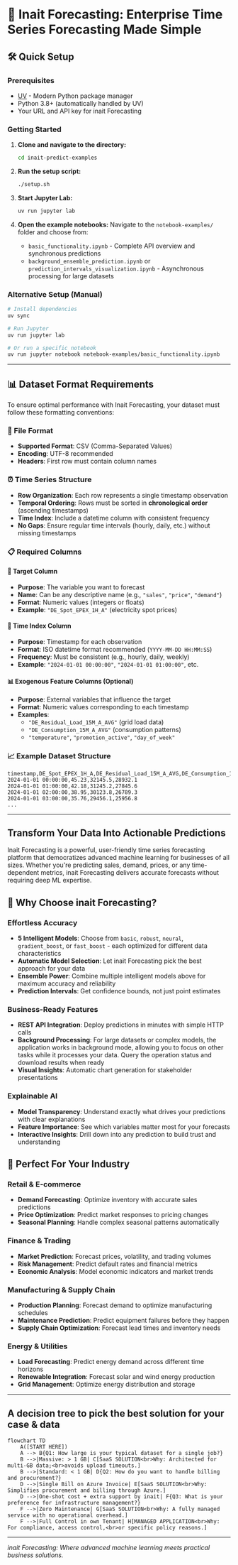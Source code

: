 # 🚀 Inait Forecasting: Enterprise Time Series Forecasting Made Simple

## 🛠️ Quick Setup

### Prerequisites
- [UV](https://docs.astral.sh/uv/) - Modern Python package manager
- Python 3.8+ (automatically handled by UV)
- Your URL and API key for inait Forecasting

### Getting Started
1. **Clone and navigate to the directory:**
   ```bash
   cd inait-predict-examples
   ```

2. **Run the setup script:**
   ```bash
   ./setup.sh
   ```

3. **Start Jupyter Lab:**
   ```bash
   uv run jupyter lab
   ```

4. **Open the example notebooks:**
   Navigate to the `notebook-examples/` folder and choose from:
   - `basic_functionality.ipynb` - Complete API overview and synchronous predictions
   - `background_ensemble_prediction.ipynb` or `prediction_intervals_visualization.ipynb` - Asynchronous processing for large datasets

### Alternative Setup (Manual)
```bash
# Install dependencies
uv sync

# Run Jupyter
uv run jupyter lab

# Or run a specific notebook
uv run jupyter notebook notebook-examples/basic_functionality.ipynb
```

---

## 📊 Dataset Format Requirements

To ensure optimal performance with Inait Forecasting, your dataset must follow these formatting conventions:

### **📁 File Format**
- **Supported Format**: CSV (Comma-Separated Values)
- **Encoding**: UTF-8 recommended
- **Headers**: First row must contain column names

### **⏰ Time Series Structure**
- **Row Organization**: Each row represents a single timestamp observation
- **Temporal Ordering**: Rows must be sorted in **chronological order** (ascending timestamps)
- **Time Index**: Include a datetime column with consistent frequency
- **No Gaps**: Ensure regular time intervals (hourly, daily, etc.) without missing timestamps

### **📋 Required Columns**

#### **🎯 Target Column**
- **Purpose**: The variable you want to forecast
- **Name**: Can be any descriptive name (e.g., `"sales"`, `"price"`, `"demand"`)
- **Format**: Numeric values (integers or floats)
- **Example**: `"DE_Spot_EPEX_1H_A"` (electricity spot prices)

#### **📅 Time Index Column**
- **Purpose**: Timestamp for each observation
- **Format**: ISO datetime format recommended (`YYYY-MM-DD HH:MM:SS`)
- **Frequency**: Must be consistent (e.g., hourly, daily, weekly)
- **Example**: `"2024-01-01 00:00:00"`, `"2024-01-01 01:00:00"`, etc.

#### **📊 Exogenous Feature Columns (Optional)**
- **Purpose**: External variables that influence the target
- **Format**: Numeric values corresponding to each timestamp
- **Examples**: 
  - `"DE_Residual_Load_15M_A_AVG"` (grid load data)
  - `"DE_Consumption_15M_A_AVG"` (consumption patterns)
  - `"temperature"`, `"promotion_active"`, `"day_of_week"`

### **📈 Example Dataset Structure**

```csv
timestamp,DE_Spot_EPEX_1H_A,DE_Residual_Load_15M_A_AVG,DE_Consumption_15M_A_AVG
2024-01-01 00:00:00,45.23,32145.5,28932.1
2024-01-01 01:00:00,42.18,31245.2,27845.6
2024-01-01 02:00:00,38.95,30123.8,26789.3
2024-01-01 03:00:00,35.76,29456.1,25956.8
...
```

---

## Transform Your Data Into Actionable Predictions

Inait Forecasting is a powerful, user-friendly time series forecasting platform that democratizes advanced machine learning for businesses of all sizes. Whether you're predicting sales, demand, prices, or any time-dependent metrics, inait Forecasting delivers accurate forecasts without requiring deep ML expertise.

## 🎯 Why Choose inait Forecasting?

### **Effortless Accuracy**
- **5 Intelligent Models**: Choose from `basic`, `robust`, `neural`, `gradient_boost`, or `fast_boost` - each optimized for different data characteristics
- **Automatic Model Selection**: Let inait Forecasting pick the best approach for your data
- **Ensemble Power**: Combine multiple intelligent models above for maximum accuracy and reliability
- **Prediction Intervals**: Get confidence bounds, not just point estimates

### **Business-Ready Features**
- **REST API Integration**: Deploy predictions in minutes with simple HTTP calls
- **Background Processing**: For large datasets or complex models, the application works in background mode, allowing you to focus on other tasks while it processes your data. Query the operation status and download results when ready
- **Visual Insights**: Automatic chart generation for stakeholder presentations

### **Explainable AI**
- **Model Transparency**: Understand exactly what drives your predictions with clear explanations
- **Feature Importance**: See which variables matter most for your forecasts
- **Interactive Insights**: Drill down into any prediction to build trust and understanding

## 🏢 Perfect For Your Industry

### **Retail & E-commerce**
- **Demand Forecasting**: Optimize inventory with accurate sales predictions
- **Price Optimization**: Predict market responses to pricing changes
- **Seasonal Planning**: Handle complex seasonal patterns automatically

### **Finance & Trading**
- **Market Prediction**: Forecast prices, volatility, and trading volumes
- **Risk Management**: Predict default rates and financial metrics
- **Economic Analysis**: Model economic indicators and market trends

### **Manufacturing & Supply Chain**
- **Production Planning**: Forecast demand to optimize manufacturing schedules
- **Maintenance Prediction**: Predict equipment failures before they happen
- **Supply Chain Optimization**: Forecast lead times and inventory needs

### **Energy & Utilities**
- **Load Forecasting**: Predict energy demand across different time horizons
- **Renewable Integration**: Forecast solar and wind energy production
- **Grid Management**: Optimize energy distribution and storage

---

## A decision tree to pick the best solution for your case & data

```mermaid
flowchart TD
    A([START HERE])
    A --> B{Q1: How large is your typical dataset for a single job?}
    B -->|Massive: > 1 GB| C[SaaS SOLUTION<br>Why: Architected for multi-GB data;<br>avoids upload timeouts.]
    B -->|Standard: < 1 GB| D{Q2: How do you want to handle billing and procurement?}
    D -->|Single Bill on Azure Invoice| E[SaaS SOLUTION<br>Why: Simplifies procurement and billing through Azure.]
    D -->|One-shot cost + extra support by inait| F{Q3: What is your preference for infrastructure management?}
    F -->|Zero Maintenance| G[SaaS SOLUTION<br>Why: A fully managed service with no operational overhead.]
    F -->|Full Control in own Tenant| H[MANAGED APPLICATION<br>Why: For compliance, access control,<br>or specific policy reasons.]
```    
---

*inait Forecasting: Where advanced machine learning meets practical business solutions.*
